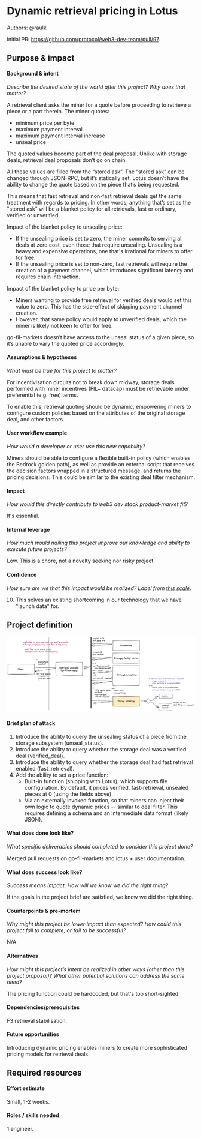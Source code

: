# Dynamic retrieval pricing in Lotus

Authors: @raulk

Initial PR: https://github.com/protocol/web3-dev-team/pull/97.

## Purpose &amp; impact 
#### Background &amp; intent
_Describe the desired state of the world after this project? Why does that matter?_

A retrieval client asks the miner for a quote before proceeding to retrieve a
piece or a part therein. The miner quotes:

- minimum price per byte
- maximum payment interval
- maximum payment interval increase
- unseal price

The quoted values become part of the deal proposal. Unlike with storage deals,
retrieval deal proposals don’t go on chain.	

All these values are filled from the “stored ask”. The “stored ask” can be
changed through JSON-RPC, but it’s statically set. Lotus doesn’t have the
ability to change the quote based on the piece that’s being requested.

This means that fast retrieval and non-fast retrieval deals get the same
treatment with regards to pricing. In other words, anything that’s set as the
"stored ask" will be a blanket policy for all retrievals, fast or ordinary,
verified or unverified.

Impact of the blanket policy to unsealing price:
- If the unsealing price is set to zero, the miner commits to serving all deals
  at zero cost, even those that require unsealing. Unsealing is a heavy and
  expensive operations, one that's irrational for miners to offer for free.
- If the unsealing price is set to non-zero, fast retrievals will require the
  creation of a payment channel, which introduces significant latency and
  requires chain interaction.

Impact of the blanket policy to price per byte:
- Miners wanting to provide free retrieval for verified deals would set this
  value to zero. This has the side-effect of skipping payment channel creation.
- However, that same policy would apply to unverified deals, which the miner is
  likely not keen to offer for free.

go-fil-markets doesn’t have access to the unseal status of a given piece,
so it’s unable to vary the quoted price accordingly.


#### Assumptions &amp; hypotheses
_What must be true for this project to matter?_

For incentivisation circuits not to break down midway, storage deals
performed with miner incentives (FIL+ datacap) must be retrievable under
preferential (e.g. free) terms.

To enable this, retrieval quoting should be dynamic, empowering miners to
configure custom policies based on the attributes of the original storage deal,
and other factors.

#### User workflow example
_How would a developer or user use this new capability?_

Miners should be able to configure a flexible built-in policy (which enables the
Bedrock golden path), as well as provide an external script that receives the
decision factors wrapped in a structured message, and returns the pricing
decisions. This could be similar to the existing deal filter mechanism.

#### Impact
_How would this directly contribute to web3 dev stack product-market fit?_

It's essential.

#### Internal leverage
_How much would nailing this project improve our knowledge and ability to execute future projects?_

Low. This is a chore, not a novelty seeking nor risky project.

#### Confidence
_How sure are we that this impact would be realized? Label from [this scale](https://medium.com/@nimay/inside-product-introduction-to-feature-priority-using-ice-impact-confidence-ease-and-gist-5180434e5b15)_.

10. This solves an existing shortcoming in our technology that we have "launch
data" for.

## Project definition

![Solution sketch](./sketches/dynamic-retrieval-pricing.png)

#### Brief plan of attack

1. Introduce the ability to query the unsealing status of a piece from the
   storage subsystem (unseal_status).
2. Introduce the ability to query whether the storage deal was a verified deal
   (verified_deal).
3. Introduce the ability to query whether the storage deal had fast retrieval
   enabled (fast_retrieval).
4. Add the ability to set a price function:
    - Built-in function (shipping with Lotus), which supports file
      configuration. By default, it prices verified, fast-retrieval, unsealed
      pieces at 0 (using the fields above).
    - Via an externally invoked function, so that miners can inject their own
      logic to quote dynamic prices -- similar to deal filter. This requires
      defining a schema and an intermediate data format (likely JSON).

#### What does done look like?
_What specific deliverables should completed to consider this project done?_

Merged pull requests on go-fil-markets and lotus + user documentation.

####  What does success look like?
_Success means impact. How will we know we did the right thing?_

If the goals in the project brief are satisfied, we know we did the right thing.

#### Counterpoints &amp; pre-mortem
_Why might this project be lower impact than expected? How could this project fail to complete, or fail to be successful?_

N/A.

#### Alternatives
_How might this project’s intent be realized in other ways (other than this project proposal)? What other potential solutions can address the same need?_

The pricing function could be hardcoded, but that's too short-sighted.

#### Dependencies/prerequisites
<!--List any other projects that are dependencies/prerequisites for this project that is being pitched.-->

F3 retrieval stabilisation.

#### Future opportunities

Introducing dynamic pricing enables miners to create more sophisticated pricing
models for retrieval deals.

## Required resources

#### Effort estimate

Small, 1-2 weeks.

#### Roles / skills needed

1 engineer.
